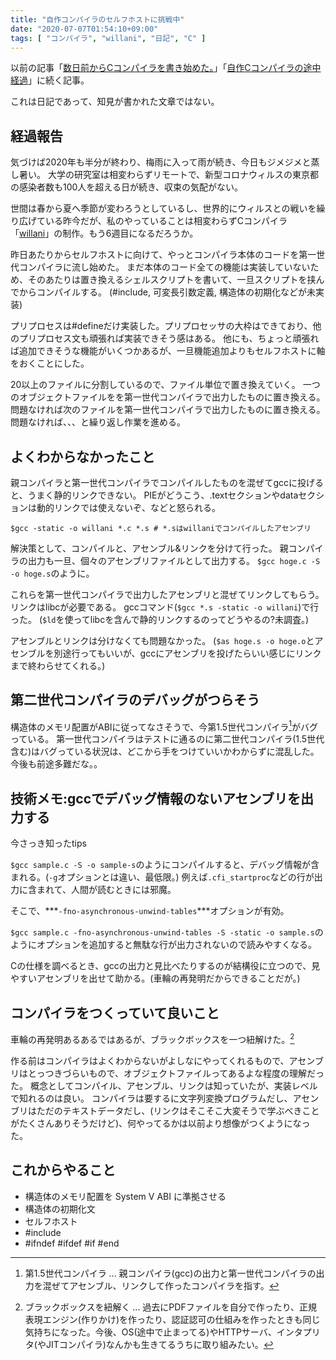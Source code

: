 ```yaml
---
title: "自作コンパイラのセルフホストに挑戦中"
date: "2020-07-07T01:54:10+09:00"
tags: [ "コンパイラ", "willani", "日記", "C" ]
---
```


以前の記事「[数日前からCコンパイラを書き始めた。](/posts/willani-start/)」「[自作Cコンパイラの途中経過](/posts/willani-compliperbook-finished/)」に続く記事。

これは日記であって、知見が書かれた文章ではない。

## 経過報告

気づけば2020年も半分が終わり、梅雨に入って雨が続き、今日もジメジメと蒸し暑い。
大学の研究室は相変わらずリモートで、新型コロナウィルスの東京都の感染者数も100人を超える日が続き、収束の気配がない。

世間は春から夏へ季節が変わろうとしているし、世界的にウィルスとの戦いを繰り広げている昨今だが、私のやっていることは相変わらずCコンパイラ「[willani](https://github.com/yammerjp/willani)」の制作。もう6週目になるだろうか。

昨日あたりからセルフホストに向けて、やっとコンパイラ本体のコードを第一世代コンパイラに流し始めた。
まだ本体のコード全ての機能は実装していないため、そのあたりは置き換えるシェルスクリプトを書いて、一旦スクリプトを挟んでからコンパイルする。
(#include, 可変長引数定義, 構造体の初期化などが未実装)

プリプロセスは#defineだけ実装した。プリプロセッサの大枠はできており、他のプリプロセス文も頑張れば実装できそう感はある。
他にも、ちょっと頑張れば追加できそうな機能がいくつかあるが、一旦機能追加よりもセルフホストに軸をおくことにした。

20以上のファイルに分割しているので、ファイル単位で置き換えていく。
一つのオブジェクトファイルをを第一世代コンパイラで出力したものに置き換える。
問題なければ次のファイルを第一世代コンパイラで出力したものに置き換える。
問題なければ、、、と繰り返し作業を進める。

## よくわからなかったこと

親コンパイラと第一世代コンパイラでコンパイルしたものを混ぜてgccに投げると、うまく静的リンクできない。
PIEがどうこう、.textセクションやdataセクションは動的リンクでは使えないぞ、などと怒られる。

```shell
$gcc -static -o willani *.c *.s # *.sはwillaniでコンパイルしたアセンブリ
```   

解決策として、コンパイルと、アセンブル&リンクを分けて行った。
親コンパイラの出力も一旦、個々のアセンブリファイルとして出力する。 `$gcc hoge.c -S -o hoge.s`のように。

これらを第一世代コンパイラで出力したアセンブリと混ぜてリンクしてもらう。
リンクはlibcが必要である。
gccコマンド(`$gcc *.s -static -o willani`)で行った。
(`$ld`を使ってlibcを含んで静的リンクするのってどうやるの?未調査。)

アセンブルとリンクは分けなくても問題なかった。
(`$as hoge.s -o hoge.o`とアセンブルを別途行ってもいいが、gccにアセンブリを投げたらいい感じにリンクまで終わらせてくれる。)

## 第二世代コンパイラのデバッグがつらそう

構造体のメモリ配置がABIに従ってなさそうで、今第1.5世代コンパイラ[^1]がバグっている。
第一世代コンパイラはテストに通るのに第二世代コンパイラ(1.5世代含む)はバグっている状況は、どこから手をつけていいかわからずに混乱した。
今後も前途多難だな。。

## 技術メモ:gccでデバッグ情報のないアセンブリを出力する

今さっき知ったtips

`$gcc sample.c -S -o sample-s`のようにコンパイルすると、デバッグ情報が含まれる。(`-g`オプションとは違い、最低限。)
例えば`.cfi_startproc`などの行が出力に含まれて、人間が読むときには邪魔。

そこで、***`-fno-asynchronous-unwind-tables`***オプションが有効。

`$gcc sample.c -fno-asynchronous-unwind-tables -S -static -o sample.s`のようにオプションを追加すると無駄な行が出力されないので読みやすくなる。

Cの仕様を調べるとき、gccの出力と見比べたりするのが結構役に立つので、見やすいアセンブリを出せて助かる。(車輪の再発明だからできることだが。)

## コンパイラをつくっていて良いこと

車輪の再発明あるあるではあるが、ブラックボックスを一つ紐解けた。[^2]

作る前はコンパイラはよくわからないがよしなにやってくれるもので、アセンブリはとっつきづらいもので、オブジェクトファイルってあるよな程度の理解だった。
概念としてコンパイル、アセンブル、リンクは知っていたが、実装レベルで知れるのは良い。
コンパイラは要するに文字列変換プログラムだし、アセンブリはただのテキストデータだし、(リンクはそこそこ大変そうで学ぶべきことがたくさんありそうだけど)、何やってるかは以前より想像がつくようになった。

## これからやること

- 構造体のメモリ配置を System V ABI に準拠させる
- 構造体の初期化文
- セルフホスト
- #include
- #ifndef #ifdef #if #end

[^1]: 第1.5世代コンパイラ ... 親コンパイラ(gcc)の出力と第一世代コンパイラの出力を混ぜてアセンブル、リンクして作ったコンパイラを指す。
[^2]: ブラックボックスを紐解く ... 過去にPDFファイルを自分で作ったり、正規表現エンジン(作りかけ)を作ったり、認証認可の仕組みを作ったときも同じ気持ちになった。今後、OS(途中で止まってる)やHTTPサーバ、インタプリタ(やJITコンパイラ)なんかも生きてるうちに取り組みたい。
